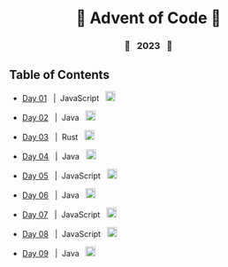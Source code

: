 <div align="center">
  <h1>🎄 Advent of Code 🎄</h1>
</div>

<div align="center">
  <h3>🌟&nbsp;&nbsp;&nbsp;2023&nbsp;&nbsp;&nbsp;🌟</h3>
</div>

## Table of Contents

-   <a href="https://github.com/AndrewKohn/advent-of-code-2023/blob/master/01/day1-part1.js">Day 01</a>&nbsp;&nbsp;&nbsp;|&nbsp;&nbsp;JavaScript&nbsp;&nbsp;
    <img
      height="18px"
      src="https://cdn.jsdelivr.net/gh/devicons/devicon/icons/javascript/javascript-original.svg"
      alt="javascript icon"
      title="JavaScript"
    />

-   <a href="https://github.com/AndrewKohn/advent-of-code-2023/blob/master/02/DayTwoPartOne.java">Day 02</a>&nbsp;&nbsp;&nbsp;|&nbsp;&nbsp;Java&nbsp;&nbsp;
    <img
      height="18px"
      src="https://cdn.jsdelivr.net/gh/devicons/devicon/icons/java/java-original.svg"
      alt="java icon"
      title="Java"
    />

-   <a href="https://github.com/AndrewKohn/advent-of-code-2023/tree/master/03">Day 03</a>&nbsp;&nbsp;&nbsp;|&nbsp;&nbsp;Rust&nbsp;&nbsp;
    <img
      height="18px"
      src="https://cdn.jsdelivr.net/gh/devicons/devicon/icons/rust/rust-plain.svg"
      alt="rust icon"
      title="Rust"
    />

-   <a href="https://github.com/AndrewKohn/advent-of-code-2023/blob/master/04/DayFourPartOne.java">Day 04</a>&nbsp;&nbsp;&nbsp;|&nbsp;&nbsp;Java&nbsp;&nbsp;
    <img
      height="18px"
      src="https://cdn.jsdelivr.net/gh/devicons/devicon/icons/java/java-original.svg"
      alt="java icon"
      title="Java"
    />

-   <a href="https://github.com/AndrewKohn/advent-of-code-2023/blob/master/05/day5_part1.js">Day 05</a>&nbsp;&nbsp;&nbsp;|&nbsp;&nbsp;JavaScript&nbsp;&nbsp;
    <img
      height="18px"
      src="https://cdn.jsdelivr.net/gh/devicons/devicon/icons/javascript/javascript-original.svg"
      alt="javascript icon"
      title="JavaScript"
    />

-   <a href="https://github.com/AndrewKohn/advent-of-code-2023/blob/master/06/DaySixPartOne.java">Day 06</a>&nbsp;&nbsp;&nbsp;|&nbsp;&nbsp;Java&nbsp;&nbsp;
    <img
      height="18px"
      src="https://cdn.jsdelivr.net/gh/devicons/devicon/icons/java/java-original.svg"
      alt="java icon"
      title="Java"
    />

-   <a href="https://github.com/AndrewKohn/advent-of-code-2023/blob/master/07/d7p1.js">Day 07</a>&nbsp;&nbsp;&nbsp;|&nbsp;&nbsp;JavaScript&nbsp;&nbsp;
    <img
      height="18px"
      src="https://cdn.jsdelivr.net/gh/devicons/devicon/icons/javascript/javascript-original.svg"
      alt="javascript icon"
      title="JavaScript"
    />

-   <a href="https://github.com/AndrewKohn/advent-of-code-2023/blob/master/08/d8p1.js">Day 08</a>&nbsp;&nbsp;&nbsp;|&nbsp;&nbsp;JavaScript&nbsp;&nbsp;
    <img
      height="18px"
      src="https://cdn.jsdelivr.net/gh/devicons/devicon/icons/javascript/javascript-original.svg"
      alt="javascript icon"
      title="JavaScript"
    />

-   <a href="https://github.com/AndrewKohn/advent-of-code-2023/blob/master/09/DayNine.java">Day 09</a>&nbsp;&nbsp;&nbsp;|&nbsp;&nbsp;Java&nbsp;&nbsp;
    <img
      height="18px"
      src="https://cdn.jsdelivr.net/gh/devicons/devicon/icons/java/java-original.svg"
      alt="java icon"
      title="Java"
    />

